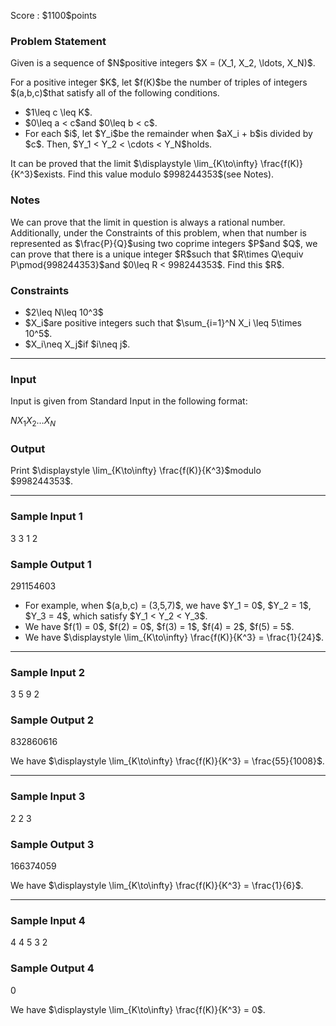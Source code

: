 
<div>

<span>

<span>

<p>
Score : $1100$points
</p>

<div>

<section>

### **Problem Statement**

<p>
Given is a sequence of $N$positive integers $X = (X_1, X_2, \ldots, X_N)$.
</p>

<p>
For a positive integer $K$, let $f(K)$be the number of triples of integers $(a,b,c)$that satisfy all of the following conditions.
</p>

<ul>

<li>
$1\leq c \leq K$.
</li>

<li>
$0\leq a < c$and $0\leq b < c$.
</li>

<li>
For each $i$, let $Y_i$be the remainder when $aX_i + b$is divided by $c$. Then, $Y_1 < Y_2 < \cdots < Y_N$holds.
</li>

</ul>

<p>
It can be proved that the limit $\displaystyle \lim_{K\to\infty} \frac{f(K)}{K^3}$exists. Find this value modulo $998244353$(see Notes).
</p>

</section>

</div>

<div>

<section>

### **Notes**

<p>
We can prove that the limit in question is always a rational number. Additionally, under the Constraints of this problem, when that number is represented as $\frac{P}{Q}$using two coprime integers $P$and $Q$, we can prove that there is a unique integer $R$such that $R\times Q\equiv P\pmod{998244353}$and $0\leq R < 998244353$. Find this $R$.
</p>

</section>

</div>

<div>

<section>

### **Constraints**

<ul>

<li>
$2\leq N\leq 10^3$
</li>

<li>
$X_i$are positive integers such that $\sum_{i=1}^N X_i \leq 5\times 10^5$.
</li>

<li>
$X_i\neq X_j$if $i\neq j$.
</li>

</ul>

</section>

</div>

---

<div>

<div>

<section>

### **Input**

<p>
Input is given from Standard Input in the following format:
</p>

<div>

$N$$X_1$$X_2$$\ldots$$X_N$
</div>

</section>

</div>

<div>

<section>

### **Output**

<p>
Print $\displaystyle \lim_{K\to\infty} \frac{f(K)}{K^3}$modulo $998244353$.
</p>

</section>

</div>

</div>

---

<div>

<section>

### **Sample Input 1**

<div>

3
3 1 2

</div>

</section>

</div>

<div>

<section>

### **Sample Output 1**

<div>

291154603

</div>

<ul>

<li>
For example, when $(a,b,c) = (3,5,7)$, we have $Y_1 = 0$, $Y_2 = 1$, $Y_3 = 4$, which satisfy $Y_1 < Y_2 < Y_3$.
</li>

<li>
We have $f(1) = 0$, $f(2) = 0$, $f(3) = 1$, $f(4) = 2$, $f(5) = 5$.
</li>

<li>
We have $\displaystyle \lim_{K\to\infty} \frac{f(K)}{K^3} = \frac{1}{24}$.
</li>

</ul>

</section>

</div>

---

<div>

<section>

### **Sample Input 2**

<div>

3
5 9 2

</div>

</section>

</div>

<div>

<section>

### **Sample Output 2**

<div>

832860616

</div>

<p>
We have $\displaystyle \lim_{K\to\infty} \frac{f(K)}{K^3} = \frac{55}{1008}$.
</p>

</section>

</div>

---

<div>

<section>

### **Sample Input 3**

<div>

2
2 3

</div>

</section>

</div>

<div>

<section>

### **Sample Output 3**

<div>

166374059

</div>

<p>
We have $\displaystyle \lim_{K\to\infty} \frac{f(K)}{K^3} = \frac{1}{6}$.
</p>

</section>

</div>

---

<div>

<section>

### **Sample Input 4**

<div>

4
4 5 3 2

</div>

</section>

</div>

<div>

<section>

### **Sample Output 4**

<div>

0

</div>

<p>
We have $\displaystyle \lim_{K\to\infty} \frac{f(K)}{K^3} = 0$.
</p>

</section>

</div>

</span>

</span>

</div>
